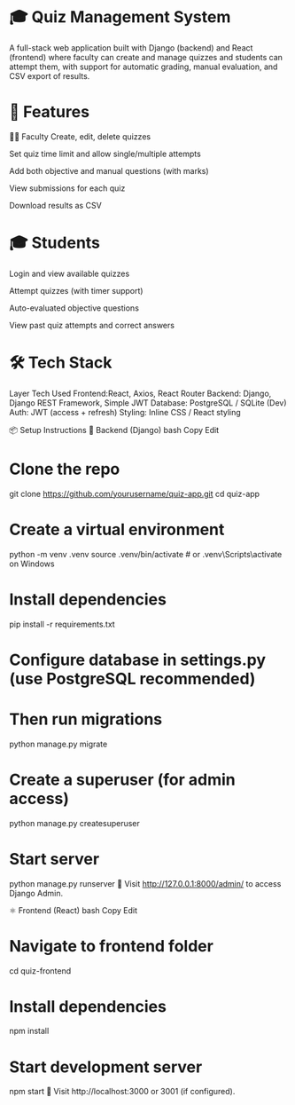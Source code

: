 # 🎓 Quiz Management System
A full-stack web application built with Django (backend) and React (frontend) where faculty can create and manage quizzes and students can attempt them, with support for automatic grading, manual evaluation, and CSV export of results.

# 🚀 Features
👨‍🏫 Faculty
Create, edit, delete quizzes

Set quiz time limit and allow single/multiple attempts

Add both objective and manual questions (with marks)

View submissions for each quiz

Download results as CSV

# 🎓 Students
Login and view available quizzes

Attempt quizzes (with timer support)

Auto-evaluated objective questions

View past quiz attempts and correct answers

# 🛠️ Tech Stack
Layer	Tech Used
Frontend:React, Axios, React Router
Backend:	Django, Django REST Framework, Simple JWT
Database:	PostgreSQL / SQLite (Dev)
Auth:	JWT (access + refresh)
Styling:	Inline CSS / React styling

📦 Setup Instructions
🐍 Backend (Django)
bash
Copy
Edit
# Clone the repo
git clone https://github.com/yourusername/quiz-app.git
cd quiz-app

# Create a virtual environment
python -m venv .venv
source .venv/bin/activate  # or .venv\Scripts\activate on Windows

# Install dependencies
pip install -r requirements.txt

# Configure database in settings.py (use PostgreSQL recommended)
# Then run migrations
python manage.py migrate

# Create a superuser (for admin access)
python manage.py createsuperuser

# Start server
python manage.py runserver
📌 Visit http://127.0.0.1:8000/admin/ to access Django Admin.

⚛️ Frontend (React)
bash
Copy
Edit
# Navigate to frontend folder
cd quiz-frontend

# Install dependencies
npm install

# Start development server
npm start
📌 Visit http://localhost:3000 or 3001 (if configured).
